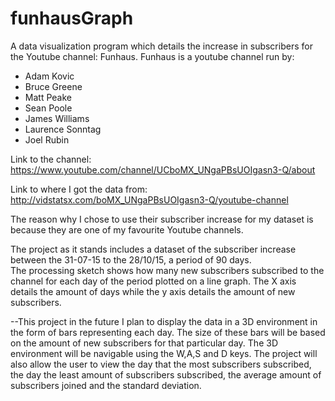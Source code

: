 # funhausGraph
A data visualization program which details the increase in subscribers for the Youtube channel: Funhaus.
Funhaus is a youtube channel run by:
- Adam Kovic
- Bruce Greene
- Matt Peake
- Sean Poole
- James Williams
- Laurence Sonntag
- Joel Rubin

Link to the channel: https://www.youtube.com/channel/UCboMX_UNgaPBsUOIgasn3-Q/about

Link to where I got the data from: http://vidstatsx.com/boMX_UNgaPBsUOIgasn3-Q/youtube-channel

The reason why I chose to use their subscriber increase for my dataset is because they are one of my favourite Youtube channels. 

The project as it stands includes a dataset of the subscriber increase between the 31-07-15 to the 28/10/15, a period of 90 days.  
The processing sketch shows how many new subscribers subscribed to the channel for each day of the period plotted on a line graph.
The X axis details the amount of days while the y axis details the amount of new subscribers.

--This project in the future
I plan to display the data in a 3D environment in the form of bars representing each day. The size of these bars will be based on
the amount of new subscribers for that particular day. The 3D environment will be navigable using the W,A,S and D keys. 
The project will also allow the user to view the day that the most subscribers subscribed, the day the least amount of subscribers
subscribed, the average amount of subscribers joined and the standard deviation.
